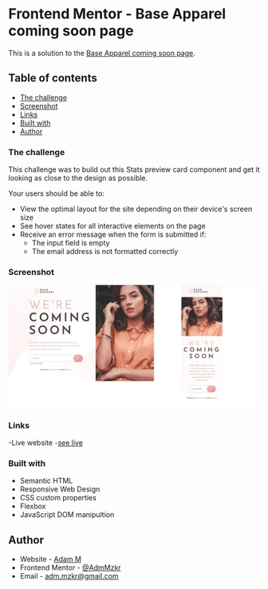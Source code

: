 # Frontend Mentor - Base Apparel coming soon page

This is a solution to the [Base Apparel coming soon page](https://www.frontendmentor.io/challenges/base-apparel-coming-soon-page-5d46b47f8db8a7063f9331a0). 

## Table of contents

- [The challenge](#the-challenge)
- [Screenshot](#screenshot)
- [Links](#links)
- [Built with](#built-with)
- [Author](#author)

### The challenge

This challenge was to build out this Stats preview card component and get it looking as close to the design as possible. 

Your users should be able to:
- View the optimal layout for the site depending on their device's screen size
- See hover states for all interactive elements on the page
- Receive an error message when the form is submitted if:
    - The input field is empty
    - The email address is not formatted correctly

### Screenshot
![](images/landing-page-view.jpg)

### Links 

-Live website -[see live](https://adammzkr.github.io/Front-End-Mentor/coming-soon-landing-page/index.html)


### Built with
- Semantic HTML
- Responsive Web Design
- CSS custom properties
- Flexbox
- JavaScript DOM manipultion
 
## Author

- Website - [Adam M](https://github.com/AdamMzkr)
- Frontend Mentor - [@AdmMzkr](https://www.frontendmentor.io/profile/AdamMzkr)
- Email - [adm.mzkr@gmail.com](adm.mzkr@gmail.com)
